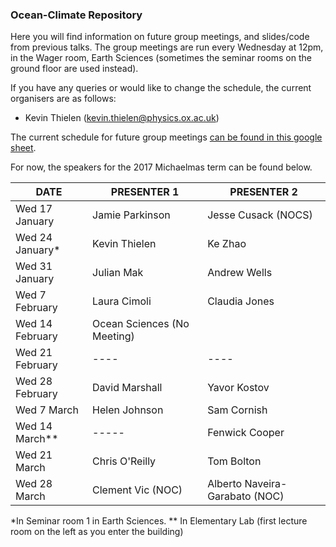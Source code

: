 ### Ocean-Climate Repository

Here you will find information on future group meetings, and slides/code from previous talks. The group meetings are run every Wednesday at 12pm, in the Wager room, Earth Sciences (sometimes the seminar rooms on the ground floor are used instead). 

If you have any queries or would like to change the schedule, the current organisers are as follows:

* Kevin Thielen (kevin.thielen@physics.ox.ac.uk)


The current schedule for future group meetings [can be found in this google sheet](https://docs.google.com/spreadsheets/d/1n7oyQaIsahrsW-BJQb1Gk6C39gtiLYZiYlwgB42wlqU/edit#gid=0). 

For now, the speakers for the 2017 Michaelmas term can be found below.

| DATE         | PRESENTER 1    | PRESENTER 2   |
|----------------|-------------------|---------------|
| Wed 17 January  |  Jamie Parkinson| Jesse Cusack (NOCS)            |
| Wed 24 January* | Kevin Thielen     | Ke Zhao          |
| Wed 31 January | Julian Mak             |  Andrew Wells              |
| Wed 7 February |  Laura Cimoli           | Claudia Jones               |
| Wed 14 February | Ocean Sciences (No Meeting)            |             |
| Wed 21 February |    ---- |  ----       |
| Wed 28 February| David Marshall          | Yavor Kostov            |
| Wed 7 March|  Helen Johnson        | Sam Cornish         |
| Wed 14 March**| -----               | Fenwick Cooper       |
| Wed 21 March | Chris O'Reilly           | Tom Bolton      |
| Wed 28 March| Clement Vic (NOC)           |    Alberto Naveira-Garabato (NOC)       |


\*In Seminar room 1 in Earth Sciences. 
\** In Elementary Lab (first lecture room on the left as you enter the building) 
